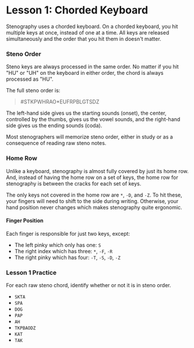 # Lesson 1: Chorded Keyboard

Stenography uses a chorded keyboard. On a chorded keyboard, you hit multiple keys at once, instead of one at a time. All keys are released simultaneously and the order that you hit them in doesn't matter.

### Steno Order

Steno keys are always processed in the same order. No matter if you hit "HU" or "UH" on the keyboard in either order, the chord is always processed as "HU".

The full steno order is:

> \#STKPWHRAO\*EUFRPBLGTSDZ

The left-hand side gives us the starting sounds \(onset\), the center, controlled by the thumbs, gives us the vowel sounds, and the right-hand side gives us the ending sounds \(coda\).

Most stenographers will memorize steno order, either in study or as a consequence of reading raw steno notes.

### Home Row

Unlike a keyboard, stenography is almost fully covered by just its home row. And, instead of having the home row on a set of keys, the home row for stenography is between the cracks for each set of keys.

The only keys not covered in the home row are `*`, `-D`, and `-Z`. To hit these, your fingers will need to shift to the side during writing. Otherwise, your hand position never changes which makes stenography quite ergonomic.

#### Finger Position

Each finger is responsible for just two keys, except:

* The left pinky which only has one: `S`
* The right index which has three: `*`, `-F`, `-R`
* The right pinky which has four: `-T`, `-S`, `-D`, `-Z`

### Lesson 1 Practice

For each raw steno chord, identify whether or not it is in steno order.

* `SKTA`
* `SPA`
* `DOG`
* `PAP`
* `AH`
* `TKPBAODZ`
* `KAT`
* `TAK`





